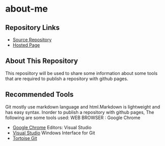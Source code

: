 # about-me

## Repository Links

- [Source Repository](https://github.com/pranay0987/about-me)
- [Hosted Page](https://pranay0987.github.io/about-me/)

## About This Repository
This reposiitory will be used to share some information about some tools that are required to publish a repository with github pages.

## Recommended Tools
Git mostly use markdown language and html.Markdown is lightweight and has easy syntax.
Inorder to publish a repository with github pages, The following are some tools used:
WEB BROWSER : Google Chrome
- [Google Chrome](https://www.google.com/chrome/)
Editors: Visual Studio
- [Visual Studio](https://visualstudio.microsoft.com)
Windows Interface for Git
- [Tortoise Git](https://tortoisegit.org)


